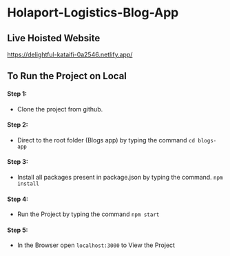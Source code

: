 # Holaport-Logistics-Blog-App

## Live Hoisted Website
https://delightful-kataifi-0a2546.netlify.app/

## To Run the Project on Local

#### Step 1:
- Clone the project from github.
#### Step 2:
- Direct to the root folder (Blogs app) by typing the command 
```cd blogs-app```
#### Step 3:
- Install all packages present in package.json by typing the command.
```npm install```
#### Step 4:
- Run the Project by typing the command
```npm start```
#### Step 5:
- In the Browser open ```localhost:3000``` to View the Project
